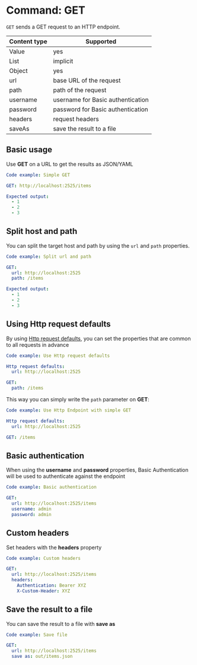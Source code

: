 # Command: GET

`GET` sends a GET request to an HTTP endpoint.

| Content type | Supported                         |
|--------------|-----------------------------------|
| Value        | yes                               |
| List         | implicit                          |
| Object       | yes                               |
| url          | base URL of the request           |
| path         | path of the request               |
| username     | username for Basic authentication |
| password     | password for Basic authentication |
| headers      | request headers                   |
| saveAs       | save the result to a file         |

## Basic usage

Use **GET** on a URL to get the results as JSON/YAML

```yaml cli
Code example: Simple GET

GET: http://localhost:2525/items

Expected output:
  - 1
  - 2
  - 3
```

## Split host and path

You can split the target host and path by using the `url` and `path` properties.

```yaml cli
Code example: Split url and path

GET:
  url: http://localhost:2525
  path: /items

Expected output:
  - 1
  - 2
  - 3
```

## Using Http request defaults

By using [Http request defaults](Http%20request%20defaults.md), you can set the properties that are common to all
requests in advance

```yaml cli
Code example: Use Http request defaults

Http request defaults:
  url: http://localhost:2525

GET:
  path: /items
```

This way you can simply write the `path` parameter on **GET**:

```yaml cli
Code example: Use Http Endpoint with simple GET

Http request defaults:
  url: http://localhost:2525

GET: /items
```

## Basic authentication

When using the **username** and **password** properties, Basic Authentication will be used to authenticate against the
endpoint

```yaml cli
Code example: Basic authentication

GET:
  url: http://localhost:2525/items
  username: admin
  password: admin
```

## Custom headers

Set headers with the **headers** property

```yaml cli
Code example: Custom headers

GET:
  url: http://localhost:2525/items
  headers:
    Authentication: Bearer XYZ
    X-Custom-Header: XYZ
```

## Save the result to a file

You can save the result to a file with **save as**

```yaml cli
Code example: Save file

GET:
  url: http://localhost:2525/items
  save as: out/items.json
```

